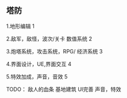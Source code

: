 ## 塔防

1.地形编辑                             1

2.敌军，敌怪，波次/关卡 数值系统         2

3.炮塔系统，攻击系统，RPG/ 经济系统      3

4.界面设计，UE,界面交互                 4

5.特效加成，声音，音效                  5

TODO：
敌人的血条
基地建筑
UI完善
声音，特效